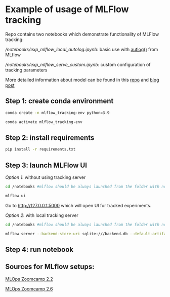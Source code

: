 # Example of usage of MLFlow tracking
Repo contains two notebooks which demonstrate functionality of MLFlow tracking:

*/notebooks/exp_mlflow_local_autolog.ipynb*: basic use with [autlog()](https://www.mlflow.org/docs/latest/tracking.html#automatic-logging) from MLflow

*/notebooks/exp_mlflow_serve_custom.ipynb*: custom configuration of tracking parameters

More detailed information about model can be found in this [repo](https://github.com/MikhailKuklin/Logistic_regression_from_scratch) and [blog post](https://wordpress.com/view/mikhailkuklin.wordpress.com) 

## Step 1: create conda environment

```sh
conda create -n mlflow_tracking-env python=3.9

conda activate mlflow_tracking-env
```

## Step 2: install requirements

```sh
pip install -r requirements.txt
```

## Step 3: launch MLFlow UI

*Option 1*: without using tracking server

```sh
cd /notebooks #mlflow should be always launched from the folder with notebooks/scripts

mlflow ui
```

Go to http://127.0.0.1:5000 which will open UI for tracked experiments.

*Option 2*: with local tracking server

```sh
cd /notebooks #mlflow should be always launched from the folder with notebooks/scripts

mlflow server --backend-store-uri sqlite:///backend.db --default-artifact-root ./artifacts_local
```

## Step 4: run notebook

## Sources for MLflow setups:

[MLOps Zoomcamp 2.2](https://youtu.be/cESCQE9J3ZE)

[MLOps Zoomcamp 2.6](https://youtu.be/1ykg4YmbFVA)





